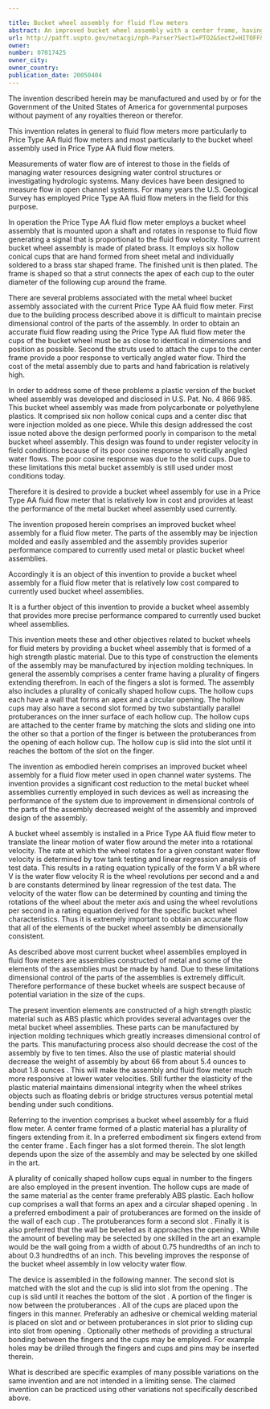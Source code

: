 ```yaml
---

title: Bucket wheel assembly for fluid flow meters
abstract: An improved bucket wheel assembly with a center frame, having a plurality of fingers extending therefrom. In each of the fingers a slot is formed. The assembly also includes a plurality of conically shaped hollow cups. The hollow cups each have a wall that forms an apex and a circular opening. The hollow cups may also have a second slot formed by two substantially parallel protuberances on the inner surface of each hollow cup. The hollow cups are attached to the center frame by matching the slots and sliding one into the other, so that a portion of the finger is between the protuberances, from the opening of each hollow cup. The hollow cup is slid into the slot until it reaches the bottom of the slot on the finger.
url: http://patft.uspto.gov/netacgi/nph-Parser?Sect1=PTO2&Sect2=HITOFF&p=1&u=%2Fnetahtml%2FPTO%2Fsearch-adv.htm&r=1&f=G&l=50&d=PALL&S1=07017425&OS=07017425&RS=07017425
owner: 
number: 07017425
owner_city: 
owner_country: 
publication_date: 20050404
---
```

The invention described herein may be manufactured and used by or for the Government of the United States of America for governmental purposes without payment of any royalties thereon or therefor.

This invention relates in general to fluid flow meters more particularly to Price Type AA fluid flow meters and most particularly to the bucket wheel assembly used in Price Type AA fluid flow meters.

Measurements of water flow are of interest to those in the fields of managing water resources designing water control structures or investigating hydrologic systems. Many devices have been designed to measure flow in open channel systems. For many years the U.S. Geological Survey has employed Price Type AA fluid flow meters in the field for this purpose.

In operation the Price Type AA fluid flow meter employs a bucket wheel assembly that is mounted upon a shaft and rotates in response to fluid flow generating a signal that is proportional to the fluid flow velocity. The current bucket wheel assembly is made of plated brass. It employs six hollow conical cups that are hand formed from sheet metal and individually soldered to a brass star shaped frame. The finished unit is then plated. The frame is shaped so that a strut connects the apex of each cup to the outer diameter of the following cup around the frame.

There are several problems associated with the metal wheel bucket assembly associated with the current Price Type AA fluid flow meter. First due to the building process described above it is difficult to maintain precise dimensional control of the parts of the assembly. In order to obtain an accurate fluid flow reading using the Price Type AA fluid flow meter the cups of the bucket wheel must be as close to identical in dimensions and position as possible. Second the struts used to attach the cups to the center frame provide a poor response to vertically angled water flow. Third the cost of the metal assembly due to parts and hand fabrication is relatively high.

In order to address some of these problems a plastic version of the bucket wheel assembly was developed and disclosed in U.S. Pat. No. 4 866 985. This bucket wheel assembly was made from polycarbonate or polyethylene plastics. It comprised six non hollow conical cups and a center disc that were injection molded as one piece. While this design addressed the cost issue noted above the design performed poorly in comparison to the metal bucket wheel assembly. This design was found to under register velocity in field conditions because of its poor cosine response to vertically angled water flows. The poor cosine response was due to the solid cups. Due to these limitations this metal bucket assembly is still used under most conditions today.

Therefore it is desired to provide a bucket wheel assembly for use in a Price Type AA fluid flow meter that is relatively low in cost and provides at least the performance of the metal bucket wheel assembly used currently.

The invention proposed herein comprises an improved bucket wheel assembly for a fluid flow meter. The parts of the assembly may be injection molded and easily assembled and the assembly provides superior performance compared to currently used metal or plastic bucket wheel assemblies.

Accordingly it is an object of this invention to provide a bucket wheel assembly for a fluid flow meter that is relatively low cost compared to currently used bucket wheel assemblies.

It is a further object of this invention to provide a bucket wheel assembly that provides more precise performance compared to currently used bucket wheel assemblies.

This invention meets these and other objectives related to bucket wheels for fluid meters by providing a bucket wheel assembly that is formed of a high strength plastic material. Due to this type of construction the elements of the assembly may be manufactured by injection molding techniques. In general the assembly comprises a center frame having a plurality of fingers extending therefrom. In each of the fingers a slot is formed. The assembly also includes a plurality of conically shaped hollow cups. The hollow cups each have a wall that forms an apex and a circular opening. The hollow cups may also have a second slot formed by two substantially parallel protuberances on the inner surface of each hollow cup. The hollow cups are attached to the center frame by matching the slots and sliding one into the other so that a portion of the finger is between the protuberances from the opening of each hollow cup. The hollow cup is slid into the slot until it reaches the bottom of the slot on the finger.

The invention as embodied herein comprises an improved bucket wheel assembly for a fluid flow meter used in open channel water systems. The invention provides a significant cost reduction to the metal bucket wheel assemblies currently employed in such devices as well as increasing the performance of the system due to improvement in dimensional controls of the parts of the assembly decreased weight of the assembly and improved design of the assembly.

A bucket wheel assembly is installed in a Price Type AA fluid flow meter to translate the linear motion of water flow around the meter into a rotational velocity. The rate at which the wheel rotates for a given constant water flow velocity is determined by tow tank testing and linear regression analysis of test data. This results in a rating equation typically of the form V a bR where V is the water flow velocity R is the wheel revolutions per second and a and b are constants determined by linear regression of the test data. The velocity of the water flow can be determined by counting and timing the rotations of the wheel about the meter axis and using the wheel revolutions per second in a rating equation derived for the specific bucket wheel characteristics. Thus it is extremely important to obtain an accurate flow that all of the elements of the bucket wheel assembly be dimensionally consistent.

As described above most current bucket wheel assemblies employed in fluid flow meters are assemblies constructed of metal and some of the elements of the assemblies must be made by hand. Due to these limitations dimensional control of the parts of the assemblies is extremely difficult. Therefore performance of these bucket wheels are suspect because of potential variation in the size of the cups.

The present invention elements are constructed of a high strength plastic material such as ABS plastic which provides several advantages over the metal bucket wheel assemblies. These parts can be manufactured by injection molding techniques which greatly increases dimensional control of the parts. This manufacturing process also should decrease the cost of the assembly by five to ten times. Also the use of plastic material should decrease the weight of assembly by about 66 from about 5.4 ounces to about 1.8 ounces . This will make the assembly and fluid flow meter much more responsive at lower water velocities. Still further the elasticity of the plastic material maintains dimensional integrity when the wheel strikes objects such as floating debris or bridge structures versus potential metal bending under such conditions.

Referring to the invention comprises a bucket wheel assembly for a fluid flow meter. A center frame formed of a plastic material has a plurality of fingers extending from it. In a preferred embodiment six fingers extend from the center frame . Each finger has a slot formed therein. The slot length depends upon the size of the assembly and may be selected by one skilled in the art.

A plurality of conically shaped hollow cups equal in number to the fingers are also employed in the present invention. The hollow cups are made of the same material as the center frame preferably ABS plastic. Each hollow cup comprises a wall that forms an apex and a circular shaped opening . In a preferred embodiment a pair of protuberances are formed on the inside of the wall of each cup . The protuberances form a second slot . Finally it is also preferred that the wall be beveled as it approaches the opening . While the amount of beveling may be selected by one skilled in the art an example would be the wall going from a width of about 0.75 hundredths of an inch to about 0.3 hundredths of an inch. This beveling improves the response of the bucket wheel assembly in low velocity water flow.

The device is assembled in the following manner. The second slot is matched with the slot and the cup is slid into slot from the opening . The cup is slid until it reaches the bottom of the slot . A portion of the finger is now between the protuberances . All of the cups are placed upon the fingers in this manner. Preferably an adhesive or chemical welding material is placed on slot and or between protuberances in slot prior to sliding cup into slot from opening . Optionally other methods of providing a structural bonding between the fingers and the cups may be employed. For example holes may be drilled through the fingers and cups and pins may be inserted therein.

What is described are specific examples of many possible variations on the same invention and are not intended in a limiting sense. The claimed invention can be practiced using other variations not specifically described above.

